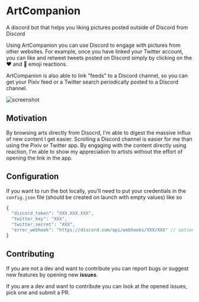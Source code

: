 # ArtCompanion
A discord bot that helps you liking pictures posted outside of Discord from Discord

Using ArtCompanion you can use Discord to engage with pictures from other websites.
For example, once you have linked your Twitter account, you can like and retweet tweets
posted on Discord simply by clicking on the :hearts: and :repeat: emoji reactions.

ArtCompanion is also able to link "feeds" to a Discord channel, so you can get your
Pixiv feed or a Twitter search periodically posted to a Discord channel.

![screenshot](https://i.imgur.com/lwmPeBq.png)

## Motivation

By browsing arts directly from Disocrd, I'm able to digest the massive influx of new
content I get easier. Scrolling a Discord channel is easier for me than using the Pixiv
or Twitter app.
By engaging with the content directly using reaction, I'm able to show my appreciation
to artists without the effort of opening the link in the app.

## Configuration

If you want to run the bot locally, you'll need to put your credentials in the
`config.json` file (should be created on launch with empty values) like so
```js
{
  "discord_token": "XXX.XXX.XXX",
  "twitter_key": "XXX",
  "twitter_secret": "XXX",
  "error_webhook": "https://discord.com/api/webhooks/XXX/XXX" // optional, to get error messages in a Discord channel
}
```

## Contributing
If you are not a dev and want to contribute you can report bugs or suggest new features by
opening new **issues**.

If you are a dev and want to contribute you can look at the opened issues, pick one and submit
a PR.
